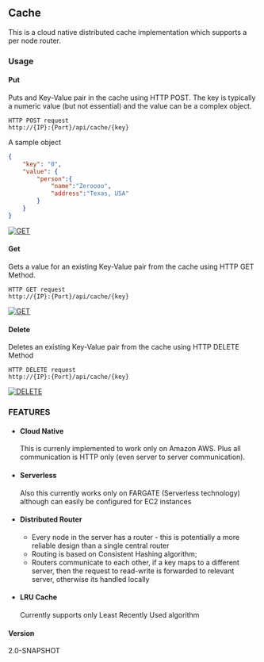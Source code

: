 ## Cache ##
This is a cloud native distributed cache implementation which supports a per node router.
### Usage ###
#### Put ####
Puts and Key-Value pair in the cache using HTTP POST. 
The key is typically a numeric value (but not essential) and the value can be a complex object.
```
HTTP POST request
http://{IP}:{Port}/api/cache/{key}
```
A sample object
```JSON
{
    "key": "0",
    "value": {
        "person":{
            "name":"Zeroooo",
            "address":"Texas, USA"
        }
    }
}
```

[![GET](https://run.pstmn.io/button.svg)](https://www.getpostman.com/run-collection/YOUR_COLLECTION_ID)

#### Get ####
Gets a value for an existing Key-Value pair from the cache using HTTP GET Method.
```
HTTP GET request
http://{IP}:{Port}/api/cache/{key}
```
[![GET](https://run.pstmn.io/button.svg)](https://www.getpostman.com/run-collection/YOUR_COLLECTION_ID)

#### Delete ####
Deletes an existing Key-Value pair from the cache using HTTP DELETE Method
```
HTTP DELETE request
http://{IP}:{Port}/api/cache/{key}
```
[![DELETE](https://run.pstmn.io/button.svg)](https://www.getpostman.com/run-collection/YOUR_COLLECTION_ID)


### FEATURES ###
  - #### Cloud Native ####
    This is currenly implemented to work only on Amazon AWS. Plus all communication is HTTP only (even server to server communication).
  - #### Serverless ####
    Also this currently works only on FARGATE (Serverless technology) although can easily be configured for EC2 instances
  - #### Distributed Router ####
      - Every node in the server has a router - this is potentially a more reliable design than a single central router
      - Routing is based on Consistent Hashing algorithm;
      - Routers communicate to each other, if a key maps to a different server, then the request to read-write is forwarded to relevant server, otherwise its handled locally
  - #### LRU Cache ####
    Currently supports only Least Recently Used algorithm

#### Version ####
2.0-SNAPSHOT
